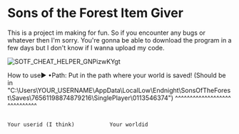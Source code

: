 # Sons of the Forest Item Giver

This is a project im making for fun. So if you encounter any bugs or whatever then I'm sorry.
You're gonna be able to download the program in a few days but I don't know if I wanna upload my code.

![SOTF_CHEAT_HELPER_GNPizwKYgt](https://user-images.githubusercontent.com/75085509/223217446-52096fa3-8fb4-4078-8ad6-031c01d79cd4.png)

How to use▶
  •Path: Put in the path where your world is saved! (Should be in "C:\Users\YOUR_USERNAME\AppData\LocalLow\Endnight\SonsOfTheForest\Saves\76561198874879216\SinglePlayer\0113546374")
                                                                        ^^^^^^^^^^^^^^^^^^^            ^^^^^^^^^^
                                                                        
                                                                        Your userid (I think)           Your worldid
